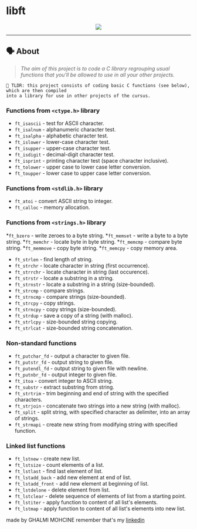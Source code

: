 # libft

<p align="center">
<img src="https://user-images.githubusercontent.com/81354228/200708043-5e8a9d91-cbc5-47fe-bfa9-6cd273df2dd7.png" align="center"/>
</p>

---

## 🗣️ About

> _The aim of this project is to code a C library regrouping usual functions that you'll be allowed to use in all your other projects._

	🚀 TLDR: this project consists of coding basic C functions (see below), which are then compiled
	into a library for use in other projects of the cursus.
  
  ### Functions from `<ctype.h>` library

* `ft_isascii`		- test for ASCII character.
* `ft_isalnum`			- alphanumeric character test.
* `ft_isalpha`			- alphabetic character test.
* `ft_islower` 	- lower-case character test.
* `ft_isupper` 	- upper-case character test.
* `ft_isdigit`			- decimal-digit character test.
* `ft_isprint`			- printing character test (space character inclusive).
* `ft_tolower`			- upper case to lower case letter conversion.
* `ft_toupper`			- lower case to upper case letter conversion.

### Functions from `<stdlib.h>` library

* `ft_atoi`		- convert ASCII string to integer.
* `ft_calloc`	- memory allocation.

### Functions from `<strings.h>` library

*`ft_bzero`	- write zeroes to a byte string.
*`ft_memset`		- write a byte to a byte string.
*`ft_memchr`		- locate byte in byte string.
*`ft_memcmp`		- compare byte string.
*`ft_memmove`	- copy byte string.
*`ft_memcpy`	- copy memory area.

* `ft_strlen`			- find length of string.
* `ft_strchr`			- locate character in string (first occurrence).
* `ft_strrchr`			- locate character in string (last occurence).
* `ft_strstr`		- locate a substring in a string.
* `ft_strnstr`			- locate a substring in a string (size-bounded).
* `ft_strcmp`		- compare strings.
* `ft_strncmp` 			- compare strings (size-bounded).
* `ft_strcpy`		- copy strings.
* `ft_strncpy` 	- copy strings (size-bounded).
* `ft_strdup`			- save a copy of a string (with malloc).
* `ft_strlcpy`			- size-bounded string copying.
* `ft_strlcat`			- size-bounded string concatenation.

### Non-standard functions

* `ft_putchar_fd`		- output a character to given file.
* `ft_putstr_fd`	- output string to given file.
* `ft_putendl_fd`		- output string to given file with newline.
* `ft_putnbr_fd`	- output integer to given file.
* `ft_itoa`		- convert integer to ASCII string.
* `ft_substr`		- extract substring from string.
* `ft_strtrim`	- trim beginning and end of string with the specified characters.
* `ft_strjoin`	- concatenate two strings into a new string (with malloc).
* `ft_split`		- split string, with specified character as delimiter, into an array of strings.
* `ft_strmapi`	- create new string from modifying string with specified function.

### Linked list functions

* `ft_lstnew`			- create new list.
* `ft_lstsize`		- count elements of a list.
* `ft_lstlast`		- find last element of list.
* `ft_lstadd_back`	- add new element at end of list.
* `ft_lstadd_front`	- add new element at beginning of list.
* `ft_lstdelone`		- delete element from list.
* `ft_lstclear`		- delete sequence of elements of list from a starting point.
* `ft_lstiter`		- apply function to content of all list's elements.
* `ft_lstmap`			- apply function to content of all list's elements into new list.

made by GHALMI MOHCINE remember that's my [linkedin](https://www.linkedin.com/in/mohcine-ghalmi-759a12209/)

